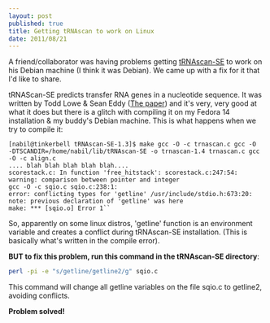 ```yaml
---
layout: post
published: true
title: Getting tRNAscan to work on Linux
date: 2011/08/21
---
```

A friend/collaborator was having problems getting
[tRNAscan-SE](http://lowelab.ucsc.edu/tRNAscan-SE/) to work on his
Debian machine (I think it was Debian). We came up with a fix for it
that I'd like to share.

tRNAScan-SE predicts transfer RNA genes in a nucleotide sequence. It was
written by Todd Lowe & Sean Eddy ([The
paper](http://nar.oxfordjournals.org/content/25/5/0955)) and it's very,
very good at what it does but there is a glitch with compiling it on my
Fedora 14 installation & my buddy's Debian machine. This is what happens
when we try to compile it:

```
[nabil@tinkerbell tRNAscan-SE-1.3]$ make gcc -O -c trnascan.c gcc -O 
-DTSCANDIR=/home/nabil/lib/tRNAscan-SE -o trnascan-1.4 trnascan.c gcc 
-O -c align.c  
.... blah blah blah blah blah.... 
scorestack.c: In function 'free_hitstack': scorestack.c:247:54: 
warning: comparison between pointer and integer 
gcc -O -c sqio.c sqio.c:238:1: 
error: conflicting types for 'getline' /usr/include/stdio.h:673:20: 
note: previous declaration of 'getline' was here 
make: *** [sqio.o] Error 1``
```

So, apparently on some linux distros, 'getline' function is an
environment variable and creates a conflict during tRNAscan-SE
installation. (This is basically what's written in the compile error).

**BUT to fix this problem, run this command in the tRNAscan-SE
directory**:

```bash
perl -pi -e "s/getline/getline2/g" sqio.c
```

This command will change all getline variables on the file sqio.c to
getline2, avoiding conflicts.

**Problem solved\!**